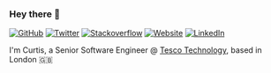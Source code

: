 ### Hey there 👋

[![GitHub](https://img.shields.io/badge/@curtiscde-171515?style=flat&labelColor=171515&logo=github&logoColor=white&link=https://github.com/curtiscde)](https://github.com/curtiscde)
[![Twitter](https://img.shields.io/badge/@curtcode-1ca0f1?style=flat&labelColor=1ca0f1&logo=twitter&logoColor=white&link=https://twitter.com/curtcode)](https://twitter.com/curtcode)
[![Stackoverflow](https://img.shields.io/badge/curtis-ef8236?style=flat&labelColor=ef8236&logo=stackoverflow&logoColor=white&link=https://stackoverflow.com/users/370103/curtis)](https://stackoverflow.com/users/370103/curtis)
[![Website](https://img.shields.io/badge/-curtiscode.dev-36d995?style=flat&logo=Google-Chrome&logoColor=white&link=https://curtiscode.dev)](https://curtiscode.dev)
[![LinkedIn](https://img.shields.io/badge/-curtis--timson-blue?style=flat&logo=Linkedin&logoColor=white&link=https://www.linkedin.com/in/curtis-timson)](https://www.linkedin.com/in/curtis-timson)

I'm Curtis, a Senior Software Engineer @ [Tesco Technology](https://www.tesco.com), based in London 🇬🇧


<!--
**curtiscde/curtiscde** is a ✨ _special_ ✨ repository because its `README.md` (this file) appears on your GitHub profile.

Here are some ideas to get you started:

- 🔭 I’m currently working on ...
- 🌱 I’m currently learning ...
- 👯 I’m looking to collaborate on ...
- 🤔 I’m looking for help with ...
- 💬 Ask me about ...
- 📫 How to reach me: ...
- 😄 Pronouns: ...
- ⚡ Fun fact: ...
-->
